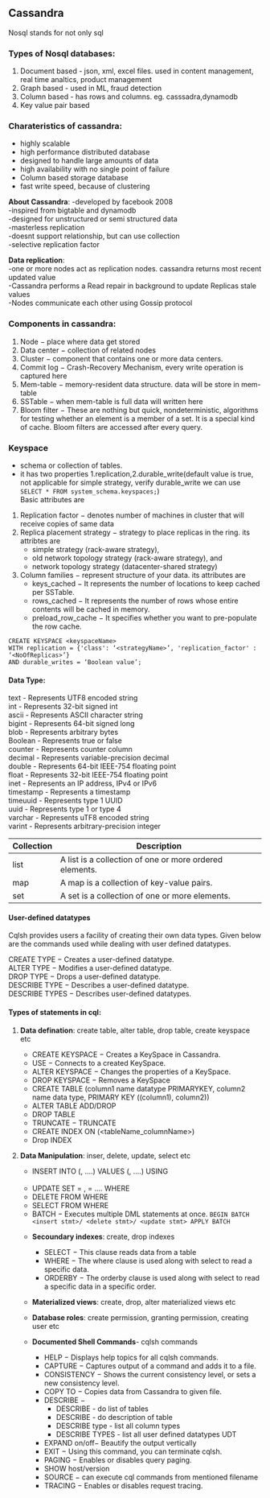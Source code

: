 ## Cassandra  
Nosql stands for not only sql  
### Types of Nosql databases:  
 1. Document based - json, xml, excel files. used in content management, real time analtics, product management  
 2. Graph based - used in ML, fraud detection
 3. Column based - has rows and columns. eg. casssadra,dynamodb
 4. Key value pair based

### Charateristics of cassandra:      
- highly scalable  
- high performance distributed database  
- designed to handle large amounts of data   
- high availability with no single point of failure     
- Column based storage database  
- fast write speed, because of clustering

**About Cassandra**:
-developed by facebook 2008  
-inspired from bigtable and dynamodb  
-designed for unstructured or semi structured data  
-masterless replication   
-doesnt support relationship, but can use collection  
-selective replication factor

**Data replication**:  
  -one or more nodes act as replication nodes. cassandra returns most recent updated value  
  -Cassandra performs a Read repair in background to update Replicas stale values  
  -Nodes communicate each other using Gossip protocol  

### Components in cassandra:  
1. Node − place where data get stored  
2. Data center − collection of related nodes   
3. Cluster − component that contains one or more data centers.
4. Commit log − Crash-Recovery Mechanism, every write operation is captured here    
5. Mem-table − memory-resident data structure. data will be store in mem-table  
6. SSTable − when mem-table is full data will written here    
7. Bloom filter − These are nothing but quick, nondeterministic, algorithms for testing whether an element is a member of a set. It is a special kind of cache. Bloom filters are accessed after every query.  


### Keyspace  
- schema or collection of tables.  
- it has two properties 1.replication,2.durable_write(default value is true, not applicable for simple strategy, verify durable_write we can use ```SELECT * FROM system_schema.keyspaces;```)      
Basic attributes are   
1. Replication factor − denotes number of machines in cluster that will receive copies of same data   
2. Replica placement strategy − strategy to place replicas in the ring. its attribtes are    
     - simple strategy (rack-aware strategy),  
     - old network topology strategy (rack-aware strategy), and   
     - network topology strategy (datacenter-shared strategy)   
3. Column families − represent structure of your data. its attributes are  
     - keys_cached − It represents the number of locations to keep cached per SSTable.
     - rows_cached − It represents the number of rows whose entire contents will be cached in memory.
     - preload_row_cache − It specifies whether you want to pre-populate the row cache.
```
CREATE KEYSPACE <keyspaceName>  
WITH replication = {'class': ‘<strategyName>’, 'replication_factor' : ‘<NoOfReplicas>’}  
AND durable_writes = ‘Boolean value’;   
```

#### Data Type:  
text	- Represents UTF8 encoded string  
int	- Represents 32-bit signed int  
ascii	- Represents ASCII character string  
bigint -	Represents 64-bit signed long  
blob	-	Represents arbitrary bytes  
Boolean	-	Represents true or false  
counter - Represents counter column  
decimal	-	Represents variable-precision decimal  
double	- Represents 64-bit IEEE-754 floating point  
float	-	Represents 32-bit IEEE-754 floating point  
inet	- Represents an IP address, IPv4 or IPv6  
timestamp -	Represents a timestamp  
timeuuid - Represents type 1 UUID  
uuid - Represents type 1 or type 4  
varchar - Represents uTF8 encoded string  
varint - Represents arbitrary-precision integer  

| Collection  | Description  |
|---|---|
| list  | A list is a collection of one or more ordered elements.  |
| map  | A map is a collection of key-value pairs.  |
| set  | A set is a collection of one or more elements.  |

#### User-defined datatypes
Cqlsh provides users a facility of creating their own data types. Given below are the commands used while dealing with user defined datatypes.

CREATE TYPE − Creates a user-defined datatype.  
ALTER TYPE − Modifies a user-defined datatype.  
DROP TYPE − Drops a user-defined datatype.  
DESCRIBE TYPE − Describes a user-defined datatype.  
DESCRIBE TYPES − Describes user-defined datatypes.  

#### Types of statements in cql:
1. **Data defination**: create table, alter table, drop table, create keyspace etc   
     - CREATE KEYSPACE <keyspaceName>− Creates a KeySpace in Cassandra.  
     - USE − Connects to a created KeySpace.  
     - ALTER KEYSPACE <keyspaceName>− Changes the properties of a KeySpace.  
     - DROP KEYSPACE <keyspaceName>− Removes a KeySpace  
     - CREATE TABLE <tableName> (column1 name datatype PRIMARYKEY, column2 name data type, PRIMARY KEY ((column1), column2)) 
     - ALTER TABLE <tableName> ADD/DROP <columnName> <datatype>  
     - DROP TABLE <tablename>    
     - TRUNCATE − TRUNCATE <tablename>  
     - CREATE INDEX <columnName> ON <tablename>(<tableName_columnName>)     
     - Drop INDEX <columnName>  
 
2. **Data Manipulation**: inser, delete, update, select etc  
     - INSERT INTO <tablename> (<column1 name>, <column2 name>....) VALUES (<value1>, <value2>....) USING <option>    
     - UPDATE <tablename> SET <column name> = <new value>, <column name> = <value>.... WHERE <condition>  
     - DELETE FROM <identifier> WHERE <condition>    
     - SELECT FROM <table name> WHERE <condition>  
     - BATCH − Executes multiple DML statements at once. ``` BEGIN BATCH <insert stmt>/ <delete stmt>/ <update stmt> APPLY BATCH ``` 

3. **Secoundary indexes**: create, drop indexes  
     - SELECT − This clause reads data from a table  
     - WHERE − The where clause is used along with select to read a specific data.  
     - ORDERBY − The orderby clause is used along with select to read a specific data in a specific order.  

4. **Materialized views**: create, drop, alter materialized views etc  

5. **Database roles**: create permission, granting permission, creating user etc  

6. **Documented Shell Commands**- cqlsh commands  
     - HELP − Displays help topics for all cqlsh commands.  
     - CAPTURE <filepath> − Captures output of a command and adds it to a file.  
     - CONSISTENCY − Shows the current consistency level, or sets a new consistency level.  
     - COPY <tableName> TO <filepath> − Copies data from Cassandra to given file.  
     - DESCRIBE −  
          - DESCRIBE <keyspaceName>  -  do list of tables  
          - DESCRIBE <tableName>  - do description of table  
          - DESCRIBE type <tableName> - list all column types  
          - DESCRIBE TYPES  - list all user defined datatypes UDT   
     - EXPAND on/off− Beautify the output vertically    
     - EXIT − Using this command, you can terminate cqlsh.  
     - PAGING − Enables or disables query paging.  
     - SHOW host/version     
     - SOURCE <fileName> − can execute cql commands from mentioned filename    
     - TRACING − Enables or disables request tracing.  
